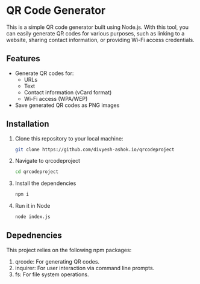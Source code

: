 # QR Code Generator

This is a simple QR code generator built using Node.js. With this tool, you can easily generate QR codes for various purposes, such as linking to a website, sharing contact information, or providing Wi-Fi access credentials.

## Features

- Generate QR codes for:
  - URLs
  - Text
  - Contact information (vCard format)
  - Wi-Fi access (WPA/WEP)
- Save generated QR codes as PNG images

## Installation

1. Clone this repository to your local machine:

   ```bash
   git clone https://github.com/divyesh-ashok.io/qrcodeproject

2. Navigate to qrcodeproject

   ```bash
   cd qrcodeproject 

3. Install the dependencies

   ```bash
   npm i
   
3. Run it in Node

    ```bash
   node index.js

## Depednencies    

This project relies on the following npm packages:

1. qrcode: For generating QR codes.
2. inquirer: For user interaction via command line prompts.
3. fs: For file system operations.
